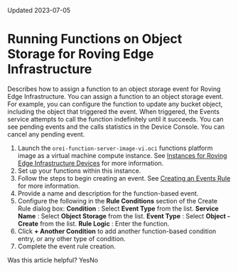 Updated 2023-07-05
# Running Functions on Object Storage for Roving Edge Infrastructure
Describes how to assign a function to an object storage event for Roving Edge Infrastructure.
You can assign a function to an object storage event. For example, you can configure the function to update any bucket object, including the object that triggered the event. When triggered, the Events service attempts to call the function indefinitely until it succeeds. You can see pending events and the calls statistics in the Device Console. You can cancel any pending event.
  1. Launch the `orei-function-server-image-vi.oci` functions platform image as a virtual machine compute instance. See [Instances for Roving Edge Infrastructure Devices](https://docs.oracle.com/en-us/iaas/Content/Rover/Compute/Instance/instance_management.htm#ComputeInstanceManagement "Describes how to perform compute instance management tasks, including creating, updating, and deleting instances, on your Roving Edge Infrastructure devices.") for more information.
  2. Set up your functions within this instance.
  3. Follow the steps to begin creating an event. See [Creating an Events Rule](https://docs.oracle.com/en-us/iaas/Content/Rover/Events/create_rule.htm#top "Describes how to create an events rule on your Roving Edge Infrastructure device.") for more information.
  4. Provide a name and description for the function-based event.
  5. Configure the following in the **Rule Conditions** section of the Create Rule dialog box:
**Condition** : Select **Event Type** from the list.
**Service Name** : Select **Object Storage** from the list.
**Event Type** : Select **Object - Create** from the list.
**Rule Logic** : Enter the function.
  6. Click **+ Another Condition** to add another function-based condition entry, or any other type of condition.
  7. Complete the event rule creation.


Was this article helpful?
YesNo

